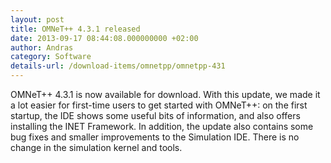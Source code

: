 ```yaml
---
layout: post
title: OMNeT++ 4.3.1 released
date: 2013-09-17 08:44:08.000000000 +02:00
author: Andras
category: Software
details-url: /download-items/omnetpp/omnetpp-431
---
```

OMNeT++ 4.3.1 is now available for download. With this update, we made it a lot
easier for first-time users to get started with OMNeT++: on the first startup,
the IDE shows some useful bits of information, and also offers installing the
INET Framework. In addition, the update also contains some bug fixes and smaller
improvements to the Simulation IDE. There is no change in the simulation kernel
and tools.